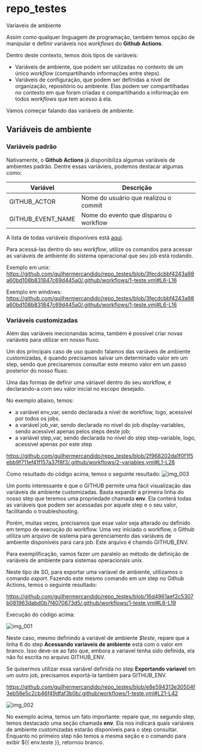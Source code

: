 # repo_testes

Variaveis de ambiente

Assim como qualquer linguagem de programação, também temos opção de manipular e definir variáveis nos *workflows* do **Github Actions**. 

Dentro deste contexto, temos dois tipos de variáveis:
- Variáveis de ambiente, que podem ser utilizadas no contexto de um único *workflow* (compartilhando informações entre steps).
- Variáveis de configuração, que podem ser definidas a nível de organização, repositório ou ambiente. Elas podem ser compartilhadas no contexto em que foram criadas e compartilhando a informação em todos *workflows* que tem acesso à ela.

Vamos começar falando das variáveis de ambiente.

## Variáveis de ambiente

### Variáveis padrão

Nativamente, o **Github Actions** já disponibiliza algumas variáveis de ambientes padrão. Dentre essas variávieis, podemos destacar algumas como:

| Variável | Descrição |  
|----------|-----------|
|  GITHUB_ACTOR        |   Nome do usuário que realizou o commit      |
|  GITHUB_EVENT_NAME        |  Nome do evento que disparou o workflow         |

A lista de todas variáveis disponíveis está [aqui](https://docs.github.com/en/actions/learn-github-actions/variables#default-environment-variables).

Para acessá-las dentro do seu *workflow*, utilize os comandos para acessar as variáveis de ambiente do sistema operacional que seu job está rodando.

Exemplo em unix:
https://github.com/guilhermercandido/repo_testes/blob/3fecdcbbf4243a98a60bd108b831847c69d445a0/.github/workflows/1-teste.yml#L6-L16

Exemplo em windows:
https://github.com/guilhermercandido/repo_testes/blob/3fecdcbbf4243a98a60bd108b831847c69d445a0/.github/workflows/1-teste.yml#L6-L16

### Variáveis customizadas

Além das variáveis mecionandas acima, também é possível criar novas variáveis para utilizar em nosso fluxo.

Um dos principais caso de uso quando falamos das variáveis de ambiente customizadas, é quando precisamos salvar um determinado valor em um step, sendo que precisaremos consultar este mesmo valor em um passo posterior do nosso fluxo.

<!-- precisamos compartilhar uma informação com outros steps dentro de um mesmo workflow, temos duas opções: definir variáveis de output (link pro rafão) ou definir variáveis de ambiente. -->
<!--
Dois casos de uso:
  1 -> preciso definir uma variavel em um step e não vou mais altera-la (output)
  2 -> Preciso definir uma variavel que pode sofrer alteracos em outros steps, neste caso vale env.  -->

Uma das formas de definir uma váriavel dentro do seu workflow, é declarando-a com seu valor inicial no escopo desejado.

No exemplo abaixo, temos:
  - a variável env_var, sendo declarada a nível de workflow, logo, acessível por todos os jobs.
  - a variável job_var, sendo declarada no nível do job display-variables, sendo acessível apenas pelos steps deste job;
  - a variável step_var, sendo declarada no nível do step step-variable, logo, acessível apenas por este step

https://github.com/guilhermercandido/repo_testes/blob/2f968202da1f0f1f5ebb9f711ef41f157a37f8f3/.github/workflows/2-variables.yml#L1-L28

Como resultado do código acima, temos o seguinte resultado:
![img_003](https://github.com/guilhermercandido/repo_testes/assets/26474513/668c547a-ddc2-46ea-940b-f36d143d3740)

Um ponto interessante é que o GITHUB permite uma fácil visualização das variáveis de ambiente customizadas. Basta expandir a primeira linha do nosso step que teremos uma propriedade chamada **env**. Ela conterá todas as variáveis que podem ser acessadas por aquele step e o seu valor, facilitando o troubleshooting.

Porém, muitas vezes, precisamos que esse valor seja alterado ou definido em tempo de execução do workflow. 
Uma vez iniciado o workflow, o Github utiliza um arquivo de sistema para gerenciamento das variáveis de ambiente disponíveis para cara job. Este arquivo é chamdo GITHUB_ENV.
<!-- Para isso, precisamos definir a variável de ambiente e escrevê-la no arquivo GITHUB_ENV. Este arquivo é utilizado pelo fluxo para definição de todas as variávies de ambiente customizadas. -->

Para exemplificação, vamos fazer um paralelo ao método de definição de variáveis de ambiente para sistemas operacionais unix.

Neste tipo de SO, para exportar uma varíavel de ambiente, utilizamos o comando *export*. Fazendo este mesmo comando em um step no Github Actions, temos o seguinte resultado:

https://github.com/guilhermercandido/repo_testes/blob/16d4961aef2c5307b081963dabd0b7f4070873d5/.github/workflows/1-teste.yml#L6-L19

Execução do código acima:

![img_001](https://github.com/guilhermercandido/repo_testes/assets/26474513/cfa43fa6-612d-442b-918b-f2fbc0fc6c31)

Neste caso, mesmo definindo a variável de ambiente *$teste*, repare que a linha 6 do step **Acessando variaveis de ambiente** está com o valor em branco. Isso deve-se ao fato que, embora a variavel tenha sido definida, ela não foi escrita no arquivo GITHUB_ENV.

Se quisermos utilizar essa variável definida no step **Exportando variavel** em um outro job, precisamos exportá-la também para GITHUB_ENV. 

https://github.com/guilhermercandido/repo_testes/blob/e8e594313e30504f3eb58e5c2cb46f49dfaf3b0b/.github/workflows/1-teste.yml#L21-L42

![img_002](https://github.com/guilhermercandido/repo_testes/assets/26474513/e4ae5191-5a5c-4666-8d5d-f80fc7107674)

No exemplo acima, temos um fato importante: repare que, no segundo step, temos destacado uma seção chamada **env**. Ela nos indicará quais variáveis de ambiente customizadas estarão disponíveis para o step consultar. Enquanto no primeiro step não temos a mesma seção e o comando para exibir ${{ env.teste }}, retornou branco.

